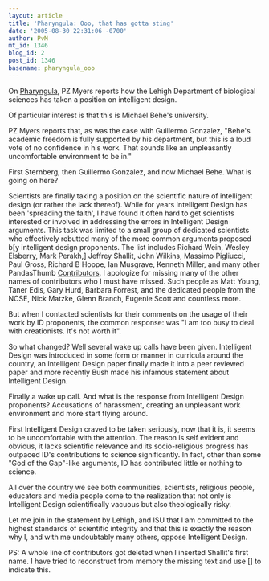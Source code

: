 ```yaml
---
layout: article
title: 'Pharyngula: Ooo, that has gotta sting'
date: '2005-08-30 22:31:06 -0700'
author: PvM
mt_id: 1346
blog_id: 2
post_id: 1346
basename: pharyngula_ooo
---
```

On [Pharyngula](http://pharyngula.org/index/weblog/comments/ooo_that_has_gotta_sting/), PZ Myers reports how the Lehigh Department of biological sciences has taken a position on intelligent design. 

Of particular interest is that this is Michael Behe's university.

PZ Myers reports that, as was the case with Guillermo Gonzalez, "Behe's academic freedom is fully supported by his department, but this is a loud vote of no confidence in his work. That sounds like an unpleasantly uncomfortable environment to be in."

First Sternberg, then Guillermo Gonzalez, and now Michael Behe. What is going on here?

Scientists are finally taking a position on the scientific nature of intelligent design (or rather the lack thereof). While for years Intelligent Design has been 'spreading the faith', I have found it often hard to get scientists interested or involved in addressing the errors in Intelligent Design arguments. This task was limited to a small group of dedicated scientists who effectively rebutted many of the more common arguments proposed b\[y intelligent design proponents. The list includes Richard Wein, Wesley Elsberry, Mark Perakh,\] Jeffrey Shallit, John Wilkins, Massimo Pigliucci, Paul Gross, Richard B Hoppe, Ian Musgrave, Kenneth Miller,  and many other PandasThumb [Contributors](/archives/2004/03/the-crew-of-the.html). I apologize for missing many of the other names of contributors who I must have missed. Such people as Matt Young, Taner Edis, Gary Hurd, Barbara Forrest, and the dedicated people from the NCSE, Nick Matzke, Glenn Branch, Eugenie Scott and countless more.

But when I contacted scientists for their comments on the usage of their work by ID proponents, the common response: was "I am too busy to deal with creationists. It's not worth it".

So what changed? Well several wake up calls have been given. Intelligent Design was introduced in some form or manner in curricula around the country, an Intelligent Design paper finally made it into a peer reviewed paper and more recently Bush made his infamous statement about Intelligent Design.

Finally a wake up call. And what is the response from Intelligent Design proponents? Accusations of harassment, creating an unpleasant work environment and more start flying around.

First Intelligent Design craved to be taken seriously, now that it is, it seems to be uncomfortable with the attention. The reason is self evident and obvious, it lacks scientific relevance and its socio-religious progress has outpaced ID's contributions to science significantly. In fact, other than some "God of the Gap"-like arguments, ID has contributed little or nothing to science.

All over the country we see both communities, scientists, religious people, educators and media people come to the realization that not only is Intelligent Design scientifically vacuous but also theologically risky.

Let me join in the statement by Lehigh, and ISU that I am committed to the highest standards of scientific integrity and that this is exactly the reason why I, and with me undoubtably many others, oppose Intelligent Design.

PS: A whole line of contributors got deleted when I inserted Shallit's first name. I have tried to reconstruct from memory the missing text and use \[\] to indicate this.
